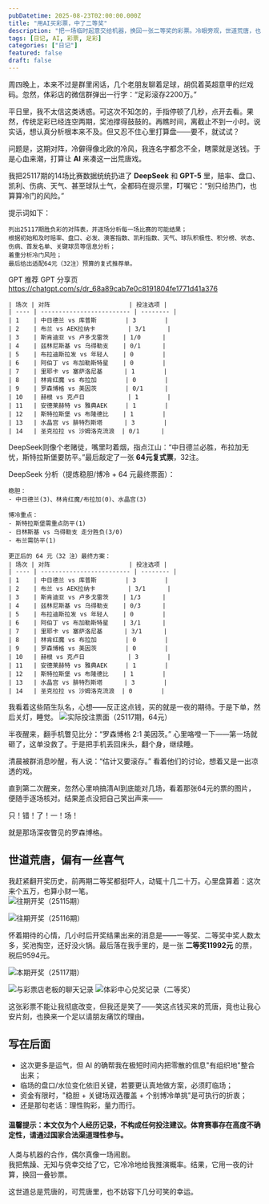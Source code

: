 ```yaml
---
pubDatetime: 2025-08-23T02:00:00.000Z
title: "用AI买彩票，中了二等奖"
description: "把一场临时起意交给机器，换回一张二等奖的彩票。冷眼旁观，世道荒唐，也有几分可笑。"
tags: [日记, AI, 彩票, 足彩]
categories: ["日记"]
featured: false
draft: false
---
```


周四晚上，本来不过是群里闲话，几个老朋友聊着足球，胡侃着英超意甲的烂戏码。忽然，体彩店的微信群弹出一行字：“足彩滚存2200万。”  

平日里，我不太信这类诱惑。可这次不知怎的，手指停顿了几秒，点开去看。果然，传统足彩已经连空两期，奖池撑得鼓鼓的。再瞧时间，离截止不到一小时。说实话，想认真分析根本来不及。但又忍不住心里打算盘——要不，就试试？  

问题是，这期对阵，冷僻得像北欧的冷风，我连名字都念不全，瞎蒙就是送钱。于是心血来潮，打算让 **AI** 来凑这一出荒唐戏。


我把25117期的14场比赛数据统统扔进了 **DeepSeek** 和 **GPT-5** 里，赔率、盘口、凯利、伤病、天气、甚至球队士气，全都码在提示里，叮嘱它：“别只给热门，也算算冷门的风险。”  


提示词如下：

```
列出25117期胜负彩的对阵表，并逐场分析每一场比赛的可能结果；
根据初始和及时赔率、盘口、必发、澳客指数、凯利指数、天气、球队积极性、积分榜、状态、伤病、首发名单、关键球员等信息分析；
着重分析冷门风险；
最后给出适配64元（32注）预算的复式推荐单。

```
GPT 推荐
GPT 分享页 https://chatgpt.com/s/dr_68a89cab7e0c8191804fe1771d41a376
```
| 场次 | 对阵                      | 投注选项 |
| ---- | ------------------------- | -------- |
| 1    | 中日德兰 vs 库普斯        | 3        |
| 2    | 布兰 vs AEK拉纳卡         | 3/1      |
| 3    | 斯肯迪亚 vs 卢多戈雷茨    | 1/0      |
| 4    | 兹林尼斯基 vs 乌得勒支    | 0/1      |
| 5    | 布拉迪斯拉发 vs 年轻人    | 0        |
| 6    | 阿伯丁 vs 布加勒斯特星    | 0        |
| 7    | 里耶卡 vs 塞萨洛尼基      | 1        |
| 8    | 林肯红魔 vs 布拉加        | 0        |
| 9    | 罗森博格 vs 美因茨        | 0/1      |
| 10   | 赫根 vs 克卢日            | 1        |
| 11   | 安德莱赫特 vs 雅典AEK     | 1        |
| 12   | 斯特拉斯堡 vs 布隆德比    | 1        |
| 13   | 水晶宫 vs 腓特烈斯塔      | 3        |
| 14   | 圣克拉拉 vs 沙姆洛克流浪  | 0/1      |

```
DeepSeek则像个老赌徒，嘴里叼着烟，指点江山：“中日德兰必胜，布拉加无忧，斯特拉斯堡要防平。”最后敲定了一张 **64元复式票**，32注。  

DeepSeek 分析（提炼稳胆/博冷 + 64 元最终票面）：

```
稳胆：
- 中日德兰(3)、林肯红魔/布拉加(0)、水晶宫(3)

博冷重点：
- 斯特拉斯堡需重点防平(1)
- 日林斯基 vs 乌得勒支 走分胜负(3/0)
- 布兰需防平(1)

更正后的 64 元（32 注）最终方案：
| 场次 | 对阵                      | 投注选项 |
| ---- | ------------------------- | -------- |
| 1    | 中日德兰 vs 库普斯        | 3        |
| 2    | 布兰 vs AEK拉纳卡         | 3/1      |
| 3    | 斯肯迪亚 vs 卢多戈雷茨    | 1/3      |
| 4    | 兹林尼斯基 vs 乌得勒支    | 0/3      |
| 5    | 布拉迪斯拉发 vs 年轻人    | 0        |
| 6    | 阿伯丁 vs 布加勒斯特星    | 3/1      |
| 7    | 里耶卡 vs 塞萨洛尼基      | 3/1      |
| 8    | 林肯红魔 vs 布拉加        | 0        |
| 9    | 罗森博格 vs 美因茨        | 0        |
| 10   | 赫根 vs 克卢日            | 3        |
| 11   | 安德莱赫特 vs 雅典AEK     | 1        |
| 12   | 斯特拉斯堡 vs 布隆德比    | 1        |
| 13   | 水晶宫 vs 腓特烈斯塔      | 3        |
| 14   | 圣克拉拉 vs 沙姆洛克流浪  | 0        |

```

我看着这些陌生队名，心想——反正这点钱，买的就是一夜的期待。于是下单，然后关灯，睡觉。
![实际投注票面（25117期，64元）](/images/lottery/caipiao25117.jpg)


半夜醒来，翻手机瞥见比分：“罗森博格 2:1 美因茨。” 心里咯噔一下——第一场就砸了，这单没救了。于是把手机丢回床头，翻个身，继续睡。  

清晨被群消息吵醒，有人说：“估计又要滚存。” 看着他们的讨论，想着又是一出凉透的戏。  

直到第二次醒来，忽然心里响搞清AI到底能对几场，看着那张64元的票的图片，便随手逐场核对。结果差点没把自己笑出声来——  

只！错！了！一！场！  

就是那场深夜瞥见的罗森博格。  

## 世道荒唐，偏有一丝喜气

我赶紧翻开奖历史，前两期二等奖都挺吓人，动辄十几二十万。心里盘算着：这次来个五万，也算小财一笔。  
![往期开奖（25115期）](/images/lottery/25115.png)

![往期开奖（25116期）](/images/lottery/25116.png)

怀着期待的心情，几小时后开奖结果出来的消息是——一等奖、二等奖中奖人数太多，奖池掏空，还好没火锅。最后落在我手里的，是一张 **二等奖11992元** 的票，税后9594元。  

![本期开奖（25117期）](/images/lottery/25117.png)

![与彩票店老板的聊天记录](/images/lottery/caipiaoliaotian.png)
![体彩中心兑奖记录（二等奖）](/images/lottery/25117erdengjiang.jpg)

这张彩票不能让我彻底改变，但我还是笑了——笑这点钱买来的荒唐，竟也让我心安片刻，也换来一个足以请朋友痛饮的理由。



## 写在后面

- 这次更多是运气，但 AI 的确帮我在极短时间内把零散的信息"有组织地"整合出来；
- 临场的盘口/水位变化依旧关键，若要更认真地做方案，必须盯临场；
- 资金有限时，"稳胆 + 关键场双选覆盖 + 个别博冷单挑"是可执行的折衷；
- 还是那句老话：理性购彩，量力而行。

#### 温馨提示：本文仅为个人经历记录，不构成任何投注建议。体育赛事存在高度不确定性，请通过国家合法渠道理性参与。


人类与机器的合作，偶尔真像一场闹剧。  
我把焦躁、无知与侥幸交给了它，它冷冷地给我推演概率。结果，它用一夜的计算，换回一叠钞票。  

这世道总是荒唐的，可荒唐里，也不妨容下几分可笑的幸运。